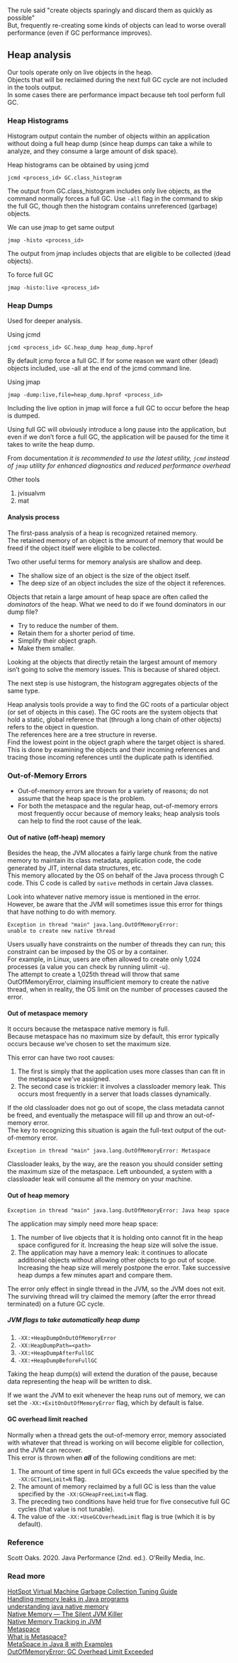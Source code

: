 The rule said "create objects sparingly and discard them as quickly as possible"  
But, frequently re-creating some kinds of objects can lead to worse overall performance (even if GC performance improves).

## Heap analysis

Our tools operate only on live objects in the heap.  
Objects that will be reclaimed during the next full GC cycle are not included in the tools output.  
In some cases there are performance impact because teh tool perform full GC.

### Heap Histograms

Histogram output contain the number of objects within an application without doing a full heap dump (since heap dumps can take a while to analyze, and they consume a large amount of disk space).

Heap histograms can be obtained by using jcmd
```text
jcmd <process_id> GC.class_histogram
```

The output from GC.class_histogram includes only live objects, as the command normally forces a full GC. Use `-all` flag in the command to skip the full GC, though then the histogram contains unreferenced (garbage) objects.

We can use jmap to get same output  
```text
jmap -histo <process_id>
```  
The output from jmap includes objects that are eligible to be collected (dead objects).

To force full GC  
```text
jmap -histo:live <process_id>
```

### Heap Dumps

Used for deeper analysis.

Using jcmd  
```text
jcmd <process_id> GC.heap_dump heap_dump.hprof
```  
By default jcmp force a full GC. If for some reason we want other (dead) objects included, use -all at the end of the jcmd command line.

Using jmap  
```text
jmap -dump:live,file=heap_dump.hprof <process_id>
```  
Including the live option in jmap will force a full GC to occur before the heap is dumped.

Using full GC will obviously introduce a long pause into the application, but even if we don’t force a full GC, the application will be paused for the time it takes to write the heap dump.

From documentation _it is recommended to use the latest utility, `jcmd` instead of `jmap` utility for enhanced diagnostics and reduced performance overhead_

Other tools  
1. jvisualvm  
2. mat

#### Analysis process

The first-pass analysis of a heap is recognized retained memory.  
The retained memory of an object is the amount of memory that would be freed if the object itself were eligible to be collected.

Two other useful terms for memory analysis are shallow and deep.  
- The shallow size of an object is the size of the object itself.  
- The deep size of an object includes the size of the object it references.

Objects that retain a large amount of heap space are often called the _dominators_ of the heap. 
What we need to do if we found dominators in our dump file?  
- Try to reduce the number of them.  
- Retain them for a shorter period of time.  
- Simplify their object graph.  
- Make them smaller.

Looking at the objects that directly retain the largest amount of memory isn’t going to solve the memory issues. This is because of shared object.

The next step is use histogram, the histogram aggregates objects of the same type.

Heap analysis tools provide a way to find the GC roots of a particular object (or set of objects in this case). The GC roots are the system objects that hold a static, global reference that (through a long chain of other objects) refers to the object in question.  
The references here are a tree structure in reverse.  
Find the lowest point in the object graph where the target object is shared. This is done by examining the objects and their incoming references and tracing those incoming references until the duplicate path is identified.

### Out-of-Memory Errors

- Out-of-memory errors are thrown for a variety of reasons; do not assume that the heap space is the problem.  
- For both the metaspace and the regular heap, out-of-memory errors most frequently occur because of memory leaks; heap analysis tools can help to find the root cause of the leak.

#### Out of native (off-heap) memory

Besides the heap, the JVM allocates a fairly large chunk from the native memory to maintain its class metadata, application code, the code generated by JIT, internal data structures, etc.  
This memory allocated by the OS on behalf of the Java process through C code. This C code is called by `native` methods in certain Java classes.

Look into whatever native memory issue is mentioned in the error.  
However, be aware that the JVM will sometimes issue this error for things that have nothing to do with memory.  
```text
Exception in thread "main" java.lang.OutOfMemoryError:
unable to create new native thread
```
Users usually have constraints on the number of threads they can run; this constraint can be imposed by the OS or by a container.  
For example, in Linux, users are often allowed to create only 1,024 processes (a value you can check by running ulimit -u).  
The attempt to create a 1,025th thread will throw that same OutOfMemoryError, claiming insufficient memory to create the native thread, when in reality, the OS limit on the number of processes caused the error.

#### Out of metaspace memory

It occurs because the metaspace native memory is full.  
Because metaspace has no maximum size by default, this error typically occurs because we've chosen to set the maximum size.

This error can have two root causes:  
1. The first is simply that the application uses more classes than can fit in the metaspace we've assigned.  
2. The second case is trickier: it involves a classloader memory leak. This occurs most frequently in a server that loads classes dynamically.

If the old classloader does not go out of scope, the class metadata cannot be freed, and eventually the metaspace will fill up and throw an out-of-memory error.  
The key to recognizing this situation is again the full-text output of the out-of-memory error.  
```text
Exception in thread "main" java.lang.OutOfMemoryError: Metaspace
```  
Classloader leaks, by the way, are the reason you should consider setting the maximum size of the metaspace. Left unbounded, a system with a classloader leak will consume all the memory on your machine.

#### Out of heap memory

```text
Exception in thread "main" java.lang.OutOfMemoryError: Java heap space
```  
The application may simply need more heap space:  
1. The number of live objects that it is holding onto cannot fit in the heap space configured for it. Increasing the heap size will solve the issue.  
2. The application may have a memory leak: it continues to allocate additional objects without allowing other objects to go out of scope. Increasing the heap size will merely postpone the error. Take successive heap dumps a few minutes apart and compare them.

The error only effect in single thread in the JVM, so the JVM does not exit. The surviving thread will try claimed the memory (after the error thread terminated) on a future GC cycle.

##### JVM flags to take automatically heap dump

1. `-XX:+HeapDumpOnOutOfMemoryError`  
2. `-XX:HeapDumpPath=<path>`  
3. `-XX:+HeapDumpAfterFullGC`  
4. `-XX:+HeapDumpBeforeFullGC`

Taking the heap dump(s) will extend the duration of the pause, because data representing the heap will be written to disk.

If we want the JVM to exit whenever the heap runs out of memory, we can set the `-XX:+ExitOnOutOfMemoryError` flag, which by default is false.

#### GC overhead limit reached

Normally when a thread gets the out-of-memory error, memory associated with whatever that thread is working on will become eligible for collection, and the JVM can recover.  
This error is thrown when _**all**_ of the following conditions are met:  
1. The amount of time spent in full GCs exceeds the value specified by the `-XX:GCTimeLimit=N` flag.  
2. The amount of memory reclaimed by a full GC is less than the value specified by the `-XX:GCHeapFreeLimit=N` flag.  
3. The preceding two conditions have held true for five consecutive full GC cycles (that value is not tunable).  
4. The value of the `-XX:+UseGCOverheadLimit` flag is true (which it is by default).

### Reference

Scott Oaks. 2020. Java Performance (2nd. ed.). O'Reilly Media, Inc.

### Read more

[HotSpot Virtual Machine Garbage Collection Tuning Guide](https://docs.oracle.com/en/java/javase/11/gctuning/)  
[Handling memory leaks in Java programs](https://developer.ibm.com/articles/j-leaks/)  
[understanding java native memory](http://www.trevorsimonton.com/blog/2020/09/09/java-native-memory.html)  
[Native Memory — The Silent JVM Killer](https://medium.com/swlh/native-memory-the-silent-jvm-killer-595913cba8e7)  
[Native Memory Tracking in JVM](https://www.baeldung.com/native-memory-tracking-in-jvm)  
[Metaspace](https://wiki.openjdk.java.net/display/HotSpot/Metaspace)  
[What is Metaspace?](https://stuefe.de/posts/metaspace/what-is-metaspace/)  
[MetaSpace in Java 8 with Examples](https://www.geeksforgeeks.org/metaspace-in-java-8-with-examples/)  
[OutOfMemoryError: GC Overhead Limit Exceeded](https://www.baeldung.com/java-gc-overhead-limit-exceeded)